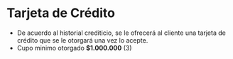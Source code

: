 # Tarjeta de Crédito

- De acuerdo al historial crediticio, se le ofrecerá al cliente una tarjeta de crédito que se le otorgará una vez lo acepte.
- Cupo minimo otorgado **$1.000.000** (3)